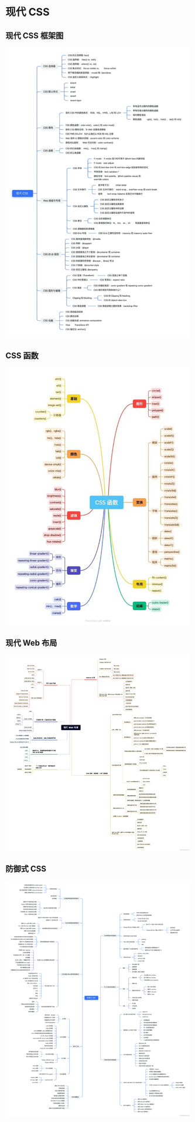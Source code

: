 # 现代 CSS

## 现代 CSS 框架图

![现代 CSS 框架图](/img/exp-186-1.webp)

## CSS 函数

![CSS 函数](/img/exp-186-2.jpg)

## 现代 Web 布局

![现代 Web 布局](/img/exp-186-3.webp)

## 防御式 CSS

![防御式 CSS](/img/exp-186-4.webp)
